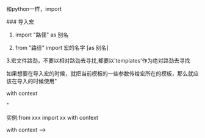 和python一样，import





\#\#\# 导入宏

1. import "路径" as 别名

2. from "路径" import 宏的名字 \[as 别名\]

3.宏文件路劲，不要以相对路劲去寻找,都要以'templates'作为绝对路劲去寻找





如果想要在导入宏的时候，就把当前模板的一些参数传给宏所在的模板，那么就应该在导入的时候使用"

with context

"



实例:from xxx import xx with context

with context --&gt; 

